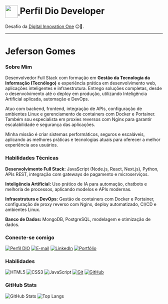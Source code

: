 <h1>
  <a href="https://www.dio.me/">
    <img align="center" width="40px" src="https://hermes.digitalinnovation.one/assets/diome/logo-minimized.png">
  </a>
  <span> Perfil Dio Developer</span>
</h1>

Desafio da [Digital Innovation One](https://www.dio.me/) 😉🚀.

---

# Jeferson Gomes

### Sobre Mim

Desenvolvedor Full Stack com formação em **Gestão da Tecnologia da Informação (Tecnólogo)** e experiência prática em desenvolvimento web, aplicações inteligentes e infraestrutura. Entrego soluções completas, desde o desenvolvimento até o deploy em produção, utilizando Inteligência Artificial aplicada, automação e DevOps.

Atuo com backend, frontend, integração de APIs, configuração de ambientes Linux e gerenciamento de containers com Docker e Portainer. Também sou especialista em proxies reversos com Nginx para garantir escalabilidade e segurança das aplicações.

Minha missão é criar sistemas performáticos, seguros e escaláveis, aplicando as melhores práticas e tecnologias atuais para oferecer a melhor experiência aos usuários.

### Habilidades Técnicas

**Desenvolvimento Full Stack:** JavaScript (Node.js, React, Next.js), Python, APIs REST, integração com gateways de pagamento e microserviços.

**Inteligência Artificial:** Uso prático de IA para automação, chatbots e melhoria de processos, aplicando modelos e APIs modernas.

**Infraestrutura e DevOps:** Gestão de containers com Docker e Portainer, configuração de proxy reverso com Nginx, deploy automatizado, CI/CD e ambientes Linux.

**Banco de Dados:** MongoDB, PostgreSQL, modelagem e otimização de dados.
  
### Conecte-se comigo
[![Perfil DIO](https://img.shields.io/badge/-Meu%20Perfil%20na%20DIO-30A3DC?style=for-the-badge)](https://web.dio.me/users/jefersonogomes?tab=skills)
[![E-mail](https://img.shields.io/badge/-Email-000?style=for-the-badge&logo=microsoft-outlook&logoColor=E94D5F)](mailto:Jefesonogomes@gmail.com)
[![LinkedIn](https://img.shields.io/badge/-LinkedIn-000?style=for-the-badge&logo=linkedin&logoColor=30A3DC)](https://www.linkedin.com/in/jeferson-gomes-a8304726b/)
[![Portfólio](https://img.shields.io/badge/-Portfólio-000?style=for-the-badge&)](https://ggdevs.tech/)


### Habilidades
![HTML5](https://img.shields.io/badge/HTML-000?style=for-the-badge&logo=html5&logoColor=30A3DC)
![CSS3](https://img.shields.io/badge/CSS3-000?style=for-the-badge&logo=css3&logoColor=E94D5F)
![JavaScript](https://img.shields.io/badge/JavaScript-000?style=for-the-badge&logo=javascript&logoColor=30A3DC)
[![Git](https://img.shields.io/badge/Git-000?style=for-the-badge&logo=git&logoColor=E94D5F)](https://git-scm.com/doc) 
[![GitHub](https://img.shields.io/badge/GitHub-000?style=for-the-badge&logo=github&logoColor=30A3DC)](https://docs.github.com/)

### GitHub Stats
![GitHub Stats](https://github-readme-stats.vercel.app/api?username=Jeferson-GG&theme=transparent&bg_color=000&border_color=FF0000&show_icons=true&icon_color=30A3DC&title_color=FF0000&text_color=FFF)
![Top Langs](https://github-readme-stats-git-masterrstaa-rickstaa.vercel.app/api/top-langs/?username=Jeferson-GG&layout=compact&bg_color=000&border_color=FF0000&title_color=FF0000&text_color=FFF)
